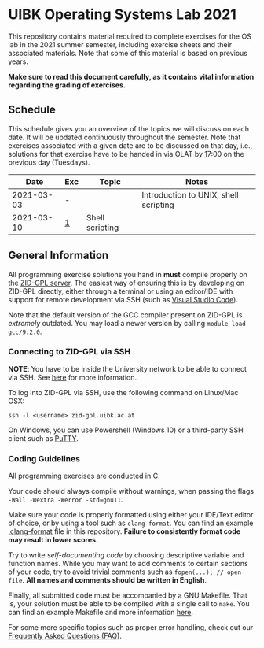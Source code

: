 # UIBK Operating Systems Lab 2021

This repository contains material required to complete exercises for the OS
lab in the 2021 summer semester, including exercise sheets and their
associated materials. Note that some of this material is based on previous
years.

**Make sure to read this document carefully, as it contains vital information
regarding the grading of exercises.**

## Schedule

This schedule gives you an overview of the topics we will discuss on each
date. It will be updated continuously throughout the semester. Note that
exercises associated with a given date are to be discussed on that day, i.e.,
solutions for that exercise have to be handed in via OLAT by 17:00 on the
previous day (Tuesdays).

| Date       | Exc             | Topic           | Notes                                 |
| ---------- | --------------- | --------------- | ------------------------------------- |
| 2021-03-03 | -               |                 | Introduction to UNIX, shell scripting |
| 2021-03-10 | [1](exercise01) | Shell scripting |                                       |

## General Information

All programming exercise solutions you hand in **must** compile properly on
the [ZID-GPL server](https://www.uibk.ac.at/zid/systeme/linux/lpccs_4/benutzeranleitung_zid-gpl.html).
The easiest way of ensuring this is by developing on ZID-GPL directly, either
through a terminal or using an editor/IDE with support for remote development
via SSH (such as [Visual Studio
Code](https://code.visualstudio.com/docs/remote/ssh)).

Note that the default version of the GCC compiler present on ZID-GPL is
_extremely_ outdated. You may load a newer version by calling `module load gcc/9.2.0`.

### Connecting to ZID-GPL via SSH

**NOTE**: You have to be inside the University network to be able to connect
via SSH. See [here](https://www.uibk.ac.at/zid/netz-komm/vpn/) for more
information.

To log into ZID-GPL via SSH, use the following command on Linux/Mac OSX:

`ssh -l <username> zid-gpl.uibk.ac.at`

On Windows, you can use Powershell (Windows 10) or a third-party SSH client
such as [PuTTY](https://www.putty.org/).

### Coding Guidelines

All programming exercises are conducted in C.

Your code should always compile without warnings, when passing the flags `-Wall -Wextra -Werror -std=gnu11`.

Make sure your code is properly
formatted using either your IDE/Text editor of choice, or by using a tool
such as `clang-format`. You can find an example
[.clang-format](.clang-format) file in this repository. **Failure to
consistently format code may result in lower scores.**

Try to write _self-documenting code_ by choosing descriptive variable and
function names. While you may want to add comments to certain sections of
your code, try to avoid trivial comments such as `fopen(...); // open file`.
**All names and comments should be written in English**.

Finally, all submitted code must be accompanied by a GNU Makefile. That
is, your solution must be able to be compiled with a single call to `make`.
You can find an example Makefile and more information
[here](example_makefile).

For some more specific topics such as proper error handling, check out our
[Frequently Asked Questions (FAQ)](FAQ.md).
